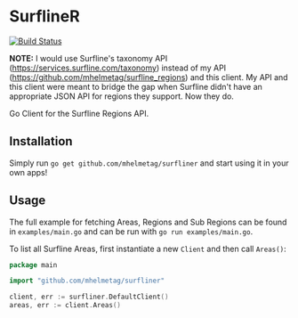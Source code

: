 # SurflineR

[![Build Status](https://travis-ci.org/mhelmetag/surfliner.svg?branch=master)](https://travis-ci.org/mhelmetag/surfliner)

**NOTE:** I would use Surfline's taxonomy API (https://services.surfline.com/taxonomy) instead of my API (https://github.com/mhelmetag/surfline_regions) and this client. My API and this client were meant to bridge the gap when Surfline didn't have an appropriate JSON API for regions they support. Now they do.

Go Client for the Surfline Regions API.

## Installation

Simply run `go get github.com/mhelmetag/surfliner` and start using it in your own apps!

## Usage

The full example for fetching Areas, Regions and Sub Regions can be found in `examples/main.go` and can be run with `go run examples/main.go`.

To list all Surfline Areas, first instantiate a new `Client` and then call `Areas()`:

```go
package main

import "github.com/mhelmetag/surfliner"

client, err := surfliner.DefaultClient()
areas, err := client.Areas()
```
